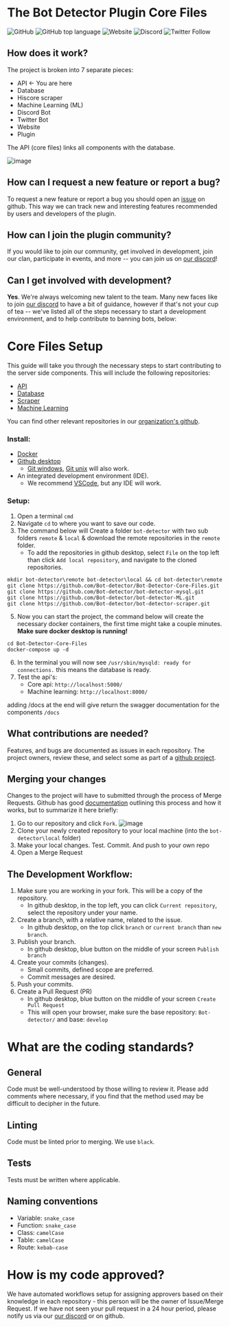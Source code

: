 # The Bot Detector Plugin Core Files
![GitHub](https://img.shields.io/github/license/Bot-Detector/Bot-Detector-Core-FIles)
![GitHub top language](https://img.shields.io/github/languages/top/Bot-Detector/Bot-Detector-Core-Files)
![Website](https://img.shields.io/website?down_color=lightgrey&down_message=down&up_color=green&up_message=up&url=https%3A%2F%2Fosrsbotdetector.com%2F)
![Discord](https://img.shields.io/discord/817916789668708384?label=discord)
![Twitter Follow](https://img.shields.io/twitter/follow/osrsbotdetector?style=social)
    
## How does it work?
The project is broken into 7 separate pieces:
* API ← You are here
* Database
* Hiscore scraper
* Machine Learning (ML)
* Discord Bot
* Twitter Bot
* Website
* Plugin

The API (core files) links all components with the database.

<!-- https://drive.google.com/file/d/16IO84vE3rJWRclbZAnOIEdKAmx5xAi3I/view?usp=sharing -->
![image](https://user-images.githubusercontent.com/40169115/153727141-0e39c6fe-1fdb-42f4-8019-2552bd127751.png)

## How can I request a new feature or report a bug?
To request a new feature or report a bug you should open an [issue](https://github.com/orgs/Bot-detector/repositories) on github. This way we can track new and interesting features recommended by users and developers of the plugin.

## How can I join the plugin community?
If you would like to join our community, get involved in development, join our clan, participate in events, and more -- you can join us on [our discord](https://discord.gg/3AB58CRmYs)!

## Can I get involved with development?
**Yes**. We're always welcoming new talent to the team. Many new faces like to join [our discord](https://discord.gg/3AB58CRmYs) to have a bit of guidance, however if that's not your cup of tea -- we've listed all of the steps necessary to start a development environment, and to help contribute to banning bots, below:

# Core Files Setup
This guide will take you through the necessary steps to start contributing to the server side components. 
This will include the following repositories:
* [API](https://github.com/Bot-detector/Bot-Detector-Core-Files)
* [Database](https://github.com/Bot-detector/Bot-Detector-Core-Files)
* [Scraper](https://github.com/Bot-detector/bot-detector-scraper)
* [Machine Learning](https://github.com/Bot-detector/bot-detector-ML)

You can find other relevant repositories in our [organization's github](https://github.com/Bot-detector).

### Install:
* [Docker](https://docs.docker.com/get-docker/)
*  [Github desktop](https://desktop.github.com/)
    * [Git windows](https://gitforwindows.org),  [Git unix](https://git-scm.com/download/linux) will also work.
* An integrated development environment (IDE).
    * We recommend [VSCode](https://code.visualstudio.com), but any IDE will work.

### Setup:
1. Open a terminal `cmd`
2. Navigate `cd` to where you want to save our code.
3. The command below will Create a folder `bot-detector` with two sub folders `remote` & `local` & download the remote repositories in the `remote` folder.
    * To add the repositories in github desktop, select `File` on the top left than click `Add local repository`, and navigate to the cloned repositories.
```
mkdir bot-detector\remote bot-detector\local && cd bot-detector\remote
git clone https://github.com/Bot-detector/Bot-Detector-Core-Files.git
git clone https://github.com/Bot-detector/bot-detector-mysql.git
git clone https://github.com/Bot-detector/bot-detector-ML.git
git clone https://github.com/Bot-detector/bot-detector-scraper.git
```
5. Now you can start the project, the command below will create the necessary docker containers, the first time might take a couple minutes. **Make sure docker desktop is running!**
```
cd Bot-Detector-Core-Files
docker-compose up -d
```
6. In the terminal you will now see `/usr/sbin/mysqld: ready for connections.` this means the database is ready.
7. Test the api's: 
    * Core api: ```http://localhost:5000/```
    * Machine learning: ```http://localhost:8000/```

adding /docs at the end will give return the swagger documentation for the components `/docs`

## What contributions are needed?
Features, and bugs are documented as issues in each repository. The project owners, review these, and select some as part of a [github project](https://github.com/orgs/Bot-detector/projects). 

## Merging your changes 
Changes to the project will have to submitted through the process of Merge Requests.  Github has good [documentation](https://docs.github.com/en/get-started/quickstart/contributing-to-projects) outlining this process and how it works, but to summarize it here briefly:
1. Go to our repository and click `Fork`. ![image](https://user-images.githubusercontent.com/40169115/153728214-cd741e4e-b036-4d48-9f47-48c4dc9e99be.png)
2. Clone your newly created repository to your local machine (into the `bot-detector\local` folder)
3. Make your local changes. Test. Commit. And push to your own repo
4. Open a Merge Request

## The Development Workflow:
1. Make sure you are working in your fork. This will be a copy of the repository.
    - In github desktop, in the top left, you can click `Current repository`, select the repository under your name.
2. Create a branch, with a relative name, related to the issue.
    - In github desktop, on the top click `branch` or `current branch` than `new branch`.
3. Publish your branch.
    - In github desktop, blue button on the middle of your screen `Publish branch`
4. Create your commits (changes).
    - Small commits, defined scope are preferred.
    - Commit messages are desired.
5. Push your commits.
6. Create a Pull Request (PR)
    - In github desktop, blue button on the middle of your screen `Create Pull Request`
    - This will open your browser, make sure the base repository: `Bot-detector/` and base: `develop`

# What are the coding standards?
## General
Code must be well-understood by those willing to review it. Please add comments where necessary, if you find that the method used may be difficult to decipher in the future.

## Linting
Code must be linted prior to merging. We use `black`.

## Tests
Tests must be written where applicable.

## Naming conventions
- Variable: `snake_case`
- Function: `snake_case`
- Class: `camelCase`
- Table: `camelCase`
- Route: `kebab-case`

# How is my code approved?
We have automated workflows setup for assigning approvers based on their knowledge in each repository - this person will be the owner of Issue/Merge Request. If we have not seen your pull request in a 24 hour period, please notify us via our [our discord](https://discord.gg/3AB58CRmYs) or on github.
